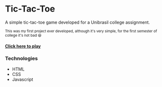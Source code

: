 # Tic-Tac-Toe
A simple tic-tac-toe game developed for a Unibrasil college assignment.  
   
<sup>This was my first project ever developed, although it's very simple, for the first semester of college it's not bad 😆</sup>  
#### [Click here to play](https://lucaslmartins.github.io/Jogo-da-velha/)

### Technologies

- HTML
- CSS
- Javascript
